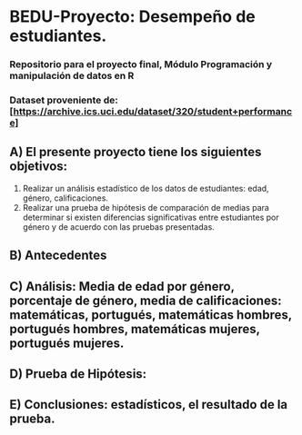 # BEDU-Proyecto: Desempeño de estudiantes.
### Repositorio para el proyecto final, Módulo Programación y manipulación de datos en R
### Dataset proveniente de: [https://archive.ics.uci.edu/dataset/320/student+performance]

## A) El presente proyecto tiene los siguientes objetivos: 
1. Realizar un análisis estadístico de los datos de estudiantes: edad, género, calificaciones.
2. Realizar una prueba de hipótesis de comparación de medias para determinar si existen diferencias significativas entre estudiantes por género y de acuerdo con las pruebas presentadas.
   
## B) Antecedentes


## C) Análisis: Media de edad por género, porcentaje de género, media de calificaciones: matemáticas, portugués, matemáticas hombres, portugués hombres, matemáticas mujeres, portugués mujeres.



## D) Prueba de Hipótesis: 

## E) Conclusiones: estadísticos, el resultado de la prueba.
